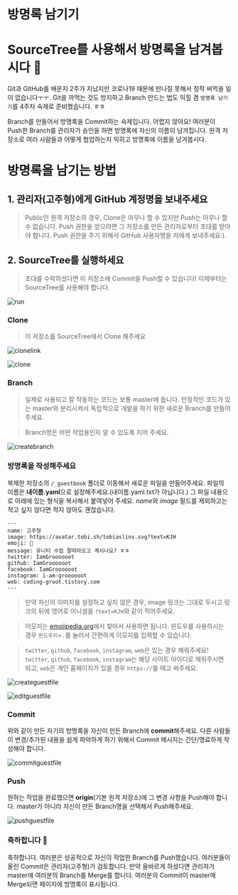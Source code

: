 # 방명록 남기기

# SourceTree를 사용해서 방명록을 남겨봅시다 📓

Git과 GitHub를 배운지 2주가 지났지만 코로나19 때문에 만나질 못해서 정작 써먹을 일이 없습니다ㅜㅜ.
Git을 까먹는 것도 방지하고 Branch 만드는 법도 익힐 겸 `방명록 남기기`를 4주차 숙제로 준비했습니다. ㅎㅎ

Branch를 만들어서 방명록을 Commit하는 숙제입니다. 어렵지 않아요!
여러분이 Push한 Branch를 관리자가 승인을 하면 방명록에 자신의 이름이 남겨집니다.
원격 저장소로 여러 사람들과 어떻게 협업하는지 익히고 방명록에 이름을 남겨봅시다.

# 방명록을 남기는 방법

## 1. 관리자(고주형)에게 GitHub 계정명을 보내주세요

> Public인 원격 저장소의 경우, Clone은 아무나 할 수 있지만 Push는 아무나 할 수 없습니다. Push 권한을 얻으려면 그 저장소를 만든 관리자로부터 초대를 받아야 합니다. Push 권한을 주기 위해서 GitHub 사용자명을 저에게 보내주세요:).

## 2. SourceTree를 실행하세요

> 초대를 수락하셨다면 이 저장소에 Commit을 Push할 수 있습니다!
> 이제부터는 SourceTree를 사용해야 합니다.

![run](.github/images/runsourcetree.JPG)

### Clone

> 이 저장소를 SourceTree에서 Clone 해주세요

![clonelink](.github/images/clone1.jpg)

![clone](.github/images/clone2.jpg)

### Branch

> 실제로 사용되고 잘 작동하는 코드는 보통 master에 둡니다.
> 안정적인 코드가 있는 master와 분리시켜서 독립적으로 개발을 하기 위한 새로운 Branch를 만들어주세요.

> Branch명은 어떤 작업용인지 알 수 있도록 지어 주세요.

![createbranch](.github/images/createbranch.gif)

### 방명록을 작성해주세요

복제한 저장소의 `/_guestbook` 폴더로 이동해서 새로운 파일을 만들어주세요. 파일의 이름은 **내이름.yaml**으로 설정해주세요.(내이름.yaml.txt가 아닙니다.) 그 파일 내용으로 아래에 있는 형식을 복사해서 붙여넣어 주세요. *name*와 _image_ 필드를 제외하고는 적고 싶지 않다면 적지 않아도 괜찮습니다.

```
---
name: 고주형
image: https://avatar.tobi.sh/tobiaslins.svg?text=KJH
emoji: 🌴
message: 유니티 수업 잘따라오고 계시나요? ㅎㅎ
twitter: IamGroooooot
github: IamGroooooot
facebook: IamGroooooot
instagram: i-am-groooooot
web: coding-groot.tistory.com
---
```

> 만약 자신의 이미지를 설정하고 싶지 않은 경우, image 링크는 그대로 두시고 링크의 뒤에 영어로 이니셜을 `?text=KJH`와 같이 적어주세요.

> 이모지는 [emojipedia.org](https://emojipedia.org/)에서 찾아서 사용하면 됩니다. 윈도우를 사용하시는 경우 `윈도우키`+`.`를 눌러서 간편하게 이모지를 입력할 수 있습니다.

> `twitter`, `github`, `facebook`, `instagram`, `web`은 있는 경우 채워주세요! `twitter`, `github`, `facebook`, `instagram`는 해당 사이트 아이디로 채워주시면 되고, `web`은 개인 홈페이지가 있을 경우 `https://`를 때고 써주세요.

![createguestfile](.github/images/createguestfile.gif)

![editguestfile](.github/images/editguestfile.gif)

### Commit

위와 같이 만든 자기의 방명록을 자신이 만든 Branch에 **commit**해주세요.
다른 사람들이 변경/추가된 내용을 쉽게 파악하게 하기 위해서 Commit 메시지는 간단/명료하게 작성해야 합니다.

![commitguestfile](.github/images/commitguestfile.gif)

### Push

원하는 작업을 완료했으면 **origin**(기본 원격 저장소)에 그 변경 사항을 Push해야 합니다. master가 아니라 자신이 만든 Branch명을 선택해서 Push해주세요.

![pushguestfile](.github/images/pushguestfile.gif)

### 축하합니다 :tada:

축하합니다. 여러분은 성공적으로 자신이 작업한 Branch를 Push했습니다. 여러분들이 올린 Commit은 관리자(고주형)가 검토합니다. 만약 올바르게 하셨다면 관리자가 master에 여러분의 Branch를 Merge를 합니다. 여러분의 Commit이 master에 Merge되면 페이지에 방명록이 표시됩니다.
